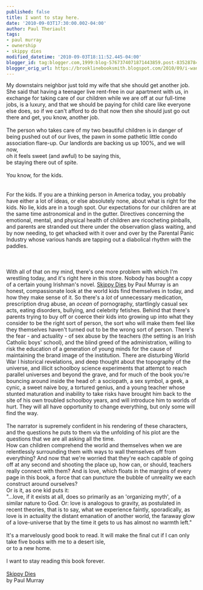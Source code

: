 ```yaml
---
published: false
title: I want to stay here.
date: '2010-09-03T17:30:00.002-04:00'
author: Paul Theriault
tags:
- paul murray
- ownership
- skippy dies
modified_datetime: '2010-09-03T18:11:52.445-04:00'
blogger_id: tag:blogger.com,1999:blog-5767374071871443859.post-8352878461690713474
blogger_orig_url: https://brooklinebooksmith.blogspot.com/2010/09/i-want-to-stay-here.html
---
```


My downstairs neighbor just told my wife that she should get another job.<br />She said that having a teenager live rent-free in our apartment with us, in exchange for taking care of our children while we are off at our full-time jobs, is a luxury, and that we should be paying for child care like everyone else does, so if we can't afford to do that now then she should just go out there and get, you know, another job.<br /><br />The person who takes care of my two beautiful children is in danger of being pushed out of our lives, the pawn in some pathetic little condo association flare-up. Our landlords are backing us up 100%, and we will now,<br />oh it feels sweet (and awful) to be saying this,<br />be staying there out of spite.<br /><br />You know, for the kids.<br /><br /><br />For the kids. If you are a thinking person in America today, you probably have either a lot of ideas, or else absolutely none, about what is right for the kids. No lie, kids are in a tough spot. Our expectations for our children are at the same time astronomical and in the gutter. Directives concerning the emotional, mental, and physical health of children are ricocheting pinballs, and parents are stranded out there under the observation glass waiting, and by now needing, to get whacked with it over and over by the Parental Panic Industry whose various hands are tapping out a diabolical rhythm with the paddles.<br /><br /><br /><br />With all of that on my mind, there's one more problem with which I'm wrestling today, and it's right here in this store. Nobody has bought a copy of a certain young Irishman's novel. <a href="https://www.brooklinebooksmith-shop.com/book/9780865479432">Skippy Dies</a> by Paul Murray is an honest, compassionate look at the world kids find themselves in today, and how they make sense of it. So there's a<em> lot</em> of unnecessary medication, prescription drug abuse, an <em>ocean</em> of pornography, startlingly casual sex acts, eating disorders, bullying, and celebrity fetishes. Behind that there's parents trying to buy off or coerce their kids into growing up into what they consider to be the right sort of person, the sort who will make them feel like they themselves haven't turned out to be the wrong sort of person. There's the fear - and actuality - of sex abuse by the teachers (the setting is an Irish Catholic boys' school), and the blind greed of the administration, willing to risk the education of a generation of young minds for the cause of maintaining the brand image of the institution. There are disturbing World War I historical revelations, and deep thought about the topography of the universe, and illicit schoolboy science experiments that attempt to reach parallel universes and beyond the grave, and for much of the book you're bouncing around inside the head of: a sociopath, a sex symbol, a geek, a cynic, a sweet naive boy, a tortured genius, and a young teacher whose stunted maturation and inability to take risks have brought him back to the site of his own troubled schoolboy years, and will introduce him to worlds of hurt. They will all have opportunity to change everything, but only some will find the way.<br /><br />The narrator is supremely confident in his rendering of these characters, and the questions he puts to them via the unfolding of his plot are the questions that we are all asking all the time.<br />How can children comprehend the world and themselves when we are relentlessly surrounding them with ways to wall themselves off from everything? And now that we're worried that they're each capable of going off at any second and shooting the place up, how can, or should, teachers really connect with them? And is love, which floats in the margins of every page in this book, a force that can puncture the bubble of unreality we each construct around ourselves?<br />Or is it, as one kid puts it:<br />"...love, if it exists at all, does so primarily as an 'organizing myth', of a similar nature to God. Or: love is analogous to gravity, as postulated in recent theories, that is to say, what we experience faintly, sporadically, as love is in actuality the distant emanation of another world, the faraway glow of a love-universe that by the time it gets to us has almost no warmth left."<br /><br />It's a marvelously good book to read. It will make the final cut if I can only take five books with me to a desert isle,<br />or to a new home.<br /><br />I want to stay reading this book forever.<br /><br /><a href="https://www.brooklinebooksmith-shop.com/book/9780865479432">Skippy Dies</a><br />by Paul Murray